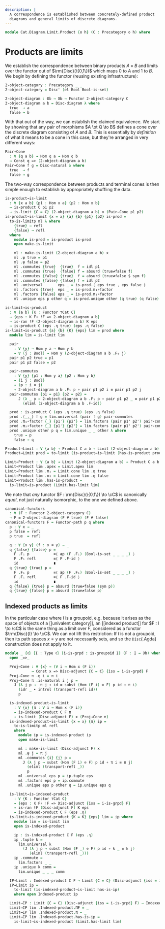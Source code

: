 ```yaml
---
description: |
  A correspondence is established between concretely-defined product
  diagrams and general limits of discrete diagrams.
---
```


<!--
```agda
open import Cat.Instances.Shape.Terminal
open import Cat.Diagram.Product.Indexed
open import Cat.Diagram.Limit.Base
open import Cat.Instances.Discrete
open import Cat.Instances.Functor
open import Cat.Functor.Kan.Base
open import Cat.Diagram.Product
open import Cat.Prelude

open import Data.Bool
```
-->

```agda
module Cat.Diagram.Limit.Product {o h} (C : Precategory o h) where
```

<!--
```agda
open import Cat.Reasoning C

open is-product
open Product
open Functor
open _=>_
```
-->

# Products are limits

We establish the correspondence between binary products $A \times B$ and
limits over the functor out of $\rm{Disc}(\{0,1\})$ which maps $0$
to $A$ and $1$ to $B$. We begin by defining the functor (reusing
existing infrastructure):

```agda
2-object-category : Precategory _ _
2-object-category = Disc' (el Bool Bool-is-set)

2-object-diagram : Ob → Ob → Functor 2-object-category C
2-object-diagram a b = Disc-diagram λ where
  true  → a
  false → b
```

With that out of the way, we can establish the claimed equivalence. We
start by showing that any pair of morphisms $A \ot Q \to B$ defines a
cone over the discrete diagram consisting of $A$ and $B$. This is
essentially by _definition_ of what it means to be a cone in this case,
but they're arranged in very different ways:

```agda
Pair→Cone
  : ∀ {q a b} → Hom q a → Hom q b
  → Const q => (2-object-diagram a b)
Pair→Cone f g = Disc-natural λ where
  true  → f
  false → g
```

The two-way correspondence between products and terminal cones is then
simple enough to establish by appropriately shuffling the data.

```agda
is-product→is-limit
  : ∀ {x a b} {p1 : Hom x a} {p2 : Hom x b}
  → is-product C p1 p2
  → is-limit {C = C} (2-object-diagram a b) x (Pair→Cone p1 p2)
is-product→is-limit {x = x} {a} {b} {p1} {p2} is-prod =
  to-is-limitp ml λ where
    {true} → refl
    {false} → refl
  where
    module is-prod = is-product is-prod
    open make-is-limit

    ml : make-is-limit (2-object-diagram a b) x
    ml .ψ true = p1
    ml .ψ false = p2
    ml .commutes {true}  {true}  f = idl p1
    ml .commutes {true}  {false} f = absurd (true≠false f)
    ml .commutes {false} {true}  f = absurd (true≠false $ sym f)
    ml .commutes {false} {false} f = idl p2
    ml .universal       eps _ = is-prod.⟨ eps true , eps false ⟩
    ml .factors {true}  eps _ = is-prod.π₁∘factor
    ml .factors {false} eps _ = is-prod.π₂∘factor
    ml .unique eps p other q = is-prod.unique other (q true) (q false)

is-limit→is-product
  : ∀ {a b} {K : Functor ⊤Cat C}
  → {eps : K F∘ !F => 2-object-diagram a b}
  → is-ran !F (2-object-diagram a b) K eps
  → is-product C (eps .η true) (eps .η false)
is-limit→is-product {a} {b} {K} {eps} lim = prod where
  module lim = is-limit lim

  pair
    : ∀ {y} → Hom y a → Hom y b
    → ∀ (j : Bool) → Hom y (2-object-diagram a b .F₀ j)
  pair p1 p2 true = p1
  pair p1 p2 false = p2

  pair-commutes
    : ∀ {y} {p1 : Hom y a} {p2 : Hom y b}
    → {i j : Bool}
    → (p : i ≡ j)
    → 2-object-diagram a b .F₁ p ∘ pair p1 p2 i ≡ pair p1 p2 j
  pair-commutes {p1 = p1} {p2 = p2} =
      J (λ _ p → 2-object-diagram a b .F₁ p ∘ pair p1 p2 _ ≡ pair p1 p2 _)
        (eliml (2-object-diagram a b .F-id))

  prod : is-product C (eps .η true) (eps .η false)
  prod .⟨_,_⟩ f g = lim.universal (pair f g) pair-commutes
  prod .π₁∘factor {_} {p1'} {p2'} = lim.factors (pair p1' p2') pair-commutes
  prod .π₂∘factor {_} {p1'} {p2'} = lim.factors (pair p1' p2') pair-commutes
  prod .unique other p q = lim.unique _ _ other λ where
    true → p
    false → q

Product→Limit : ∀ {a b} → Product C a b → Limit (2-object-diagram a b)
Product→Limit prod = to-limit (is-product→is-limit (has-is-product prod))

Limit→Product : ∀ {a b} → Limit (2-object-diagram a b) → Product C a b
Limit→Product lim .apex = Limit.apex lim
Limit→Product lim .π₁ = Limit.cone lim .η true
Limit→Product lim .π₂ = Limit.cone lim .η false
Limit→Product lim .has-is-product =
  is-limit→is-product (Limit.has-limit lim)
```

We note that _any_ functor $F : \rm{Disc}(\{0,1\}) \to \cC$ is
canonically _equal_, not just naturally isomorphic, to the one we
defined above.

```agda
canonical-functors
  : ∀ (F : Functor 2-object-category C)
  → F ≡ 2-object-diagram (F # true) (F # false)
canonical-functors F = Functor-path p q where
  p : ∀ x → _
  p false = refl
  p true  = refl

  q : ∀ {x y} (f : x ≡ y) → _
  q {false} {false} p =
    F .F₁ p           ≡⟨ ap (F .F₁) (Bool-is-set _ _ _ _) ⟩
    F .F₁ refl        ≡⟨ F .F-id ⟩
    id                ∎
  q {true} {true} p =
    F .F₁ p           ≡⟨ ap (F .F₁) (Bool-is-set _ _ _ _) ⟩
    F .F₁ refl        ≡⟨ F .F-id ⟩
    id                ∎
  q {false} {true} p = absurd (true≠false (sym p))
  q {true} {false} p = absurd (true≠false p)
```

## Indexed products as limits

In the particular case where $I$ is a groupoid, e.g. because it arises
as the space of objects of a [[univalent category]], an [[indexed product]] for
$F : I \to \cC$ is the same thing as a limit over $F$, considered as
a functor $\rm{Disc}{I} \to \cC$. We can not lift this restriction: If
$I$ is not a groupoid, then its path spaces $x = y$ are not necessarily
sets, and so the `Disc`{.Agda} construction does not apply to it.

```agda
module _ {ℓ} {I : Type ℓ} (i-is-grpd : is-groupoid I) (F : I → Ob) where
  open _=>_

  Proj→Cone : ∀ {x} → (∀ i → Hom x (F i))
            → Const x => Disc-adjunct {C = C} {iss = i-is-grpd} F
  Proj→Cone π .η i = π i
  Proj→Cone π .is-natural i j p =
    J (λ j p →  π j ∘ id ≡ subst (Hom (F i) ⊙ F) p id ∘ π i)
      (idr _ ∙ introl (transport-refl id))
      p

  is-indexed-product→is-limit
    : ∀ {x} {π : ∀ i → Hom x (F i)}
    → is-indexed-product C F π
    → is-limit (Disc-adjunct F) x (Proj→Cone π)
  is-indexed-product→is-limit {x = x} {π} ip =
    to-is-limitp ml refl
    where
      module ip = is-indexed-product ip
      open make-is-limit

      ml : make-is-limit (Disc-adjunct F) x
      ml .ψ j = π j
      ml .commutes {i} {j} p =
        J (λ j p → subst (Hom (F i) ⊙ F) p id ∘ π i ≡ π j)
          (eliml (transport-refl _))
          p
      ml .universal eps p = ip.tuple eps
      ml .factors eps p = ip.commute
      ml .unique eps p other q = ip.unique eps q

  is-limit→is-indexed-product
    : ∀ {K : Functor ⊤Cat C}
    → {eps : K F∘ !F => Disc-adjunct {iss = i-is-grpd} F}
    → is-ran !F (Disc-adjunct F) K eps
    → is-indexed-product C F (eps .η)
  is-limit→is-indexed-product {K = K} {eps} lim = ip where
    module lim = is-limit lim
    open is-indexed-product

    ip : is-indexed-product C F (eps .η)
    ip .tuple k =
      lim.universal k
        (J (λ j p → subst (Hom (F _) ⊙ F) p id ∘ k _ ≡ k j)
           (eliml (transport-refl _)))
    ip .commute =
      lim.factors _ _
    ip .unique k comm =
      lim.unique _ _ _ comm

  IP→Limit : Indexed-product C F → Limit {C = C} (Disc-adjunct {iss = i-is-grpd} F)
  IP→Limit ip =
    to-limit (is-indexed-product→is-limit has-is-ip)
    where open Indexed-product ip

  Limit→IP : Limit {C = C} (Disc-adjunct {iss = i-is-grpd} F) → Indexed-product C F
  Limit→IP lim .Indexed-product.ΠF = _
  Limit→IP lim .Indexed-product.π = _
  Limit→IP lim .Indexed-product.has-is-ip =
    is-limit→is-indexed-product (Limit.has-limit lim)
```
